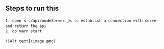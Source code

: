 ## Steps to run this

    1. open src/api/nodeServer.js to establish a connection with server and return the api
    2. do yarn start
    
    ![Alt text](image.png)